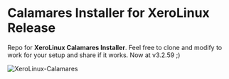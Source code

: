 # Calamares Installer for XeroLinux Release

Repo for **XeroLinux Calamares Installer**. Feel free to clone and modify to work for your setup and share if it works. Now at v3.2.59 ;)

![XeroLinux-Calamares](https://i.imgur.com/bCVye5r.png)

